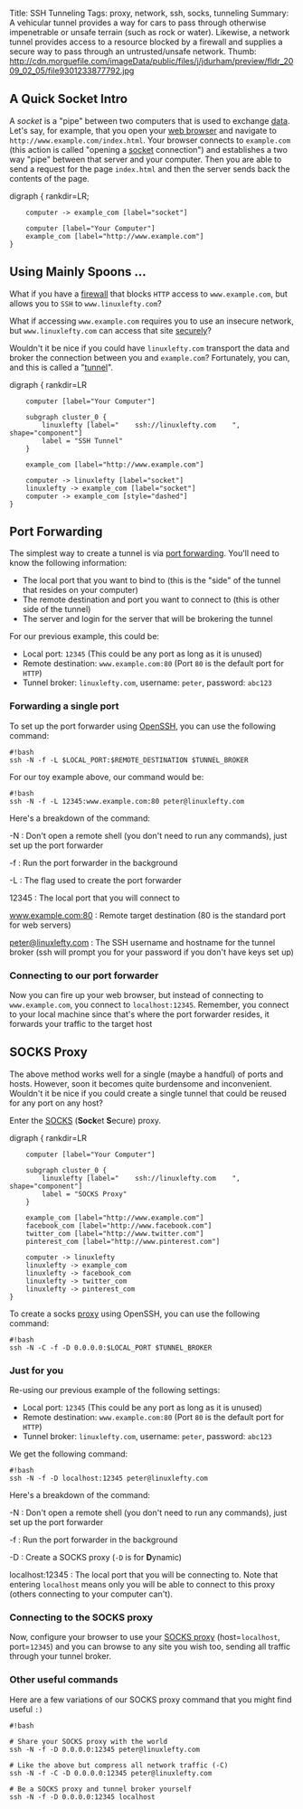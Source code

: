 Title: SSH Tunneling
Tags: proxy, network, ssh, socks, tunneling
Summary: A vehicular tunnel provides a way for cars to pass through otherwise impenetrable or unsafe terrain (such as rock or water). Likewise, a network tunnel provides access to a resource blocked by a firewall and supplies a secure way to pass through an untrusted/unsafe network.
Thumb: http://cdn.morguefile.com/imageData/public/files/j/jdurham/preview/fldr_2009_02_05/file9301233877792.jpg

A Quick Socket Intro
--------------------

A _socket_ is a "pipe" between two computers that is used to exchange [data](tag:data). Let's say, for example, that you open your [web browser](tag:web) and navigate to `http://www.example.com/index.html`.
Your browser connects to `example.com` (this action is called "opening a [socket](tag:socket) connection") and establishes a two way "pipe" between that server and your computer. Then you
are able to send a request for the page `index.html` and then the server sends back the contents of the page.

<graphviz filter="dot">
    digraph {
        rankdir=LR;

        computer -> example_com [label="socket"]

        computer [label="Your Computer"]
        example_com [label="http://www.example.com"]
    }
</graphviz>

Using Mainly Spoons ...
-----------------------

What if you have a [firewall](tag:firewall) that blocks `HTTP` access to `www.example.com`, but allows you to `SSH` to `www.linuxlefty.com`?

What if accessing `www.example.com` requires you to use an insecure network, but `www.linuxlefty.com` can access that site [securely](tag:encryption)?

Wouldn't it be nice if you could have `linuxlefty.com` transport the data and broker the connection between you and `example.com`?
Fortunately, you can, and this is called a "[tunnel](tag:tunnel)".

<graphviz filter="dot">
    digraph {
        rankdir=LR

        computer [label="Your Computer"]

        subgraph cluster_0 {
            linuxlefty [label="    ssh://linuxlefty.com    ", shape="component"]
            label = "SSH Tunnel"
        }

        example_com [label="http://www.example.com"]

        computer -> linuxlefty [label="socket"]
        linuxlefty -> example_com [label="socket"]
        computer -> example_com [style="dashed"]
    }
</graphviz>

Port Forwarding
---------------

The simplest way to create a tunnel is via [port forwarding](tag:port_forwarding). You'll need to know the following information:

  * The local port that you want to bind to (this is the "side" of the tunnel that resides on your computer)
  * The remote destination and port you want to connect to (this is other side of the tunnel)
  * The server and login for the server that will be brokering the tunnel

For our previous example, this could be:

  * Local port: `12345` (This could be any port as long as it is unused)
  * Remote destination: `www.example.com:80` (Port `80` is the default port for `HTTP`)
  * Tunnel broker: `linuxlefty.com`, username: `peter`, password: `abc123`

### Forwarding a single port ###

To set up the port forwarder using [OpenSSH](tag:ssh), you can use the following command:

    #!bash
    ssh -N -f -L $LOCAL_PORT:$REMOTE_DESTINATION $TUNNEL_BROKER

For our toy example above, our command would be:

    #!bash
    ssh -N -f -L 12345:www.example.com:80 peter@linuxlefty.com

Here's a breakdown of the command:

-N
:     Don't open a remote shell (you don't need to run any commands), just set up the port forwarder

-f
:     Run the port forwarder in the background

-L
:     The flag used to create the port forwarder

12345
:     The local port that you will connect to

www.example.com:80
:     Remote target destination (80 is the standard port for web servers)

peter@linuxlefty.com
:     The SSH username and hostname for the tunnel broker (ssh will prompt you for your password if you don't have keys set up)


### Connecting to our port forwarder ###

Now you can fire up your web browser, but instead of connecting to `www.example.com`, you connect to `localhost:12345`.
Remember, you connect to your local machine since that's where the port forwarder resides, it forwards your traffic to the target host

SOCKS Proxy
-----------

The above method works well for a single (maybe a handful) of ports and hosts. However, soon it becomes quite burdensome
and inconvenient. Wouldn't it be nice if you could create a single tunnel that could be reused for any port on any host?

Enter the [SOCKS](wp:SOCKS) (**Sock**et **S**ecure) proxy.

<graphviz filter="dot">
    digraph {
        rankdir=LR

        computer [label="Your Computer"]

        subgraph cluster_0 {
            linuxlefty [label="    ssh://linuxlefty.com    ", shape="component"]
            label = "SOCKS Proxy"
        }

        example_com [label="http://www.example.com"]
        facebook_com [label="http://www.facebook.com"]
        twitter_com [label="http://www.twitter.com"]
        pinterest_com [label="http://www.pinterest.com"]

        computer -> linuxlefty
        linuxlefty -> example_com
        linuxlefty -> facebook_com
        linuxlefty -> twitter_com
        linuxlefty -> pinterest_com
    }
</graphviz>

To create a socks [proxy](tag:proxy) using OpenSSH, you can use the following command:

    #!bash
    ssh -N -C -f -D 0.0.0.0:$LOCAL_PORT $TUNNEL_BROKER

### Just for you ###

Re-using our previous example of the following settings:

  * Local port: `12345` (This could be any port as long as it is unused)
  * Remote destination: `www.example.com:80` (Port `80` is the default port for `HTTP`)
  * Tunnel broker: `linuxlefty.com`, username: `peter`, password: `abc123`

We get the following command:

    #!bash
    ssh -N -f -D localhost:12345 peter@linuxlefty.com

Here's a breakdown of the command:

-N
:     Don't open a remote shell (you don't need to run any commands), just set up the port forwarder

-f
:     Run the port forwarder in the background

-D
:     Create a SOCKS proxy (`-D` is for **D**ynamic)

localhost:12345
:     The local port that you will be connecting to. Note that entering `localhost` means only you will be able to connect to this proxy (others connecting to your computer can't).

### Connecting to the SOCKS proxy ###

Now, configure your browser to use your [SOCKS proxy](tag:proxy) (host=`localhost`, port=`12345`) and you can browse to any site you wish too, sending all traffic through your tunnel broker.

### Other useful commands ###

Here are a few variations of our SOCKS proxy command that you might find useful `:)`

    #!bash

    # Share your SOCKS proxy with the world
    ssh -N -f -D 0.0.0.0:12345 peter@linuxlefty.com

    # Like the above but compress all network traffic (-C)
    ssh -N -f -C -D 0.0.0.0:12345 peter@linuxlefty.com

    # Be a SOCKS proxy and tunnel broker yourself
    ssh -N -f -D 0.0.0.0:12345 localhost

